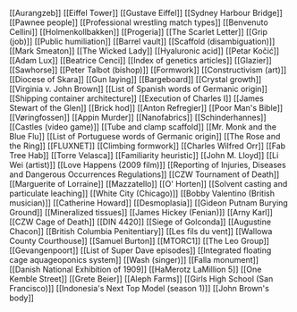 [[Aurangzeb]]
[[Eiffel Tower]]
[[Gustave Eiffel]]
[[Sydney Harbour Bridge]]
[[Pawnee people]]
[[Professional wrestling match types]]
[[Benvenuto Cellini]]
[[Holmenkollbakken]]
[[Progeria]]
[[The Scarlet Letter]]
[[Grip (job)]]
[[Public humiliation]]
[[Barrel vault]]
[[Scaffold (disambiguation)]]
[[Mark Smeaton]]
[[The Wicked Lady]]
[[Hyaluronic acid]]
[[Petar Kočić]]
[[Adam Lux]]
[[Beatrice Cenci]]
[[Index of genetics articles]]
[[Glazier]]
[[Sawhorse]]
[[Peter Talbot (bishop)]]
[[Formwork]]
[[Constructivism (art)]]
[[Diocese of Skara]]
[[Gun laying]]
[[Bargeboard]]
[[Crystal growth]]
[[Virginia v. John Brown]]
[[List of Spanish words of Germanic origin]]
[[Shipping container architecture]]
[[Execution of Charles I]]
[[James Stewart of the Glen]]
[[Brick hod]]
[[Anton Refregier]]
[[Poor Man's Bible]]
[[Vøringfossen]]
[[Appin Murder]]
[[Nanofabrics]]
[[Schinderhannes]]
[[Castles (video game)]]
[[Tube and clamp scaffold]]
[[Mr. Monk and the Blue Flu]]
[[List of Portuguese words of Germanic origin]]
[[The Rose and the Ring]]
[[FLUXNET]]
[[Climbing formwork]]
[[Charles Wilfred Orr]]
[[Fab Tree Hab]]
[[Torre Velasca]]
[[Familiarity heuristic]]
[[John M. Lloyd]]
[[Li Wei (artist)]]
[[Love Happens (2009 film)]]
[[Reporting of Injuries, Diseases and Dangerous Occurrences Regulations]]
[[CZW Tournament of Death]]
[[Marguerite of Lorraine]]
[[Mazzatello]]
[[O' Horten]]
[[Solvent casting and particulate leaching]]
[[White City (Chicago)]]
[[Bobby Valentino (British musician)]]
[[Catherine Howard]]
[[Desmoplasia]]
[[Gideon Putnam Burying Ground]]
[[Mineralized tissues]]
[[James Hickey (Fenian)]]
[[Arny Karl]]
[[CZW Cage of Death]]
[[DIN 4420]]
[[Siege of Golconda]]
[[Augustine Chacon]]
[[British Columbia Penitentiary]]
[[Les fils du vent]]
[[Wallowa County Courthouse]]
[[Samuel Burton]]
[[MTORC1]]
[[The Leo Group]]
[[Gevangenpoort]]
[[List of Super Dave episodes]]
[[Integrated floating cage aquageoponics system]]
[[Wash (singer)]]
[[Falla monument]]
[[Danish National Exhibition of 1909]]
[[HaMerotz LaMillion 5]]
[[One Kemble Street]]
[[Grete Beier]]
[[Aleph Farms]]
[[Girls High School (San Francisco)]]
[[Indonesia's Next Top Model (season 1)]]
[[John Brown's body]]
